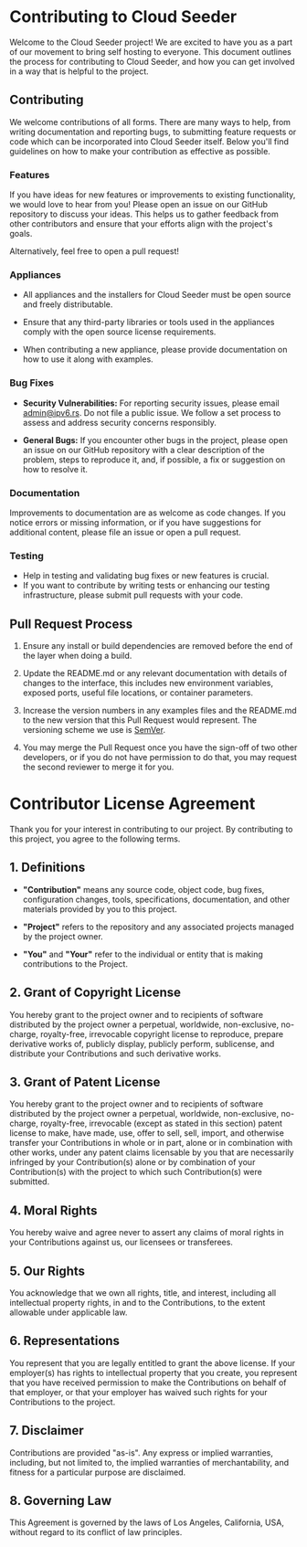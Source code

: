 # Contributing to Cloud Seeder

Welcome to the Cloud Seeder project! We are excited to have you as a part of our movement to bring self hosting to everyone. This document outlines the process for contributing to Cloud Seeder, and how you can get involved in a way that is helpful to the project.


## Contributing

We welcome contributions of all forms. There are many ways to help, from writing documentation and reporting bugs, to submitting feature requests or code which can be incorporated into Cloud Seeder itself. Below you'll find guidelines on how to make your contribution as effective as possible.


### Features

If you have ideas for new features or improvements to existing functionality, we would love to hear from you! Please open an issue on our GitHub repository to discuss your ideas. This helps us to gather feedback from other contributors and ensure that your efforts align with the project's goals.

Alternatively, feel free to open a pull request!


### Appliances


- All appliances and the installers for Cloud Seeder must be open source and freely distributable.

- Ensure that any third-party libraries or tools used in the appliances comply with the open source license requirements.

- When contributing a new appliance, please provide documentation on how to use it along with examples.


### Bug Fixes


- **Security Vulnerabilities:** For reporting security issues, please email admin@ipv6.rs. Do not file a public issue. We follow a set process to assess and address security concerns responsibly.

- **General Bugs:** If you encounter other bugs in the project, please open an issue on our GitHub repository with a clear description of the problem, steps to reproduce it, and, if possible, a fix or suggestion on how to resolve it.

### Documentation

Improvements to documentation are as welcome as code changes. If you notice errors or missing information, or if you have suggestions for additional content, please file an issue or open a pull request.

### Testing

- Help in testing and validating bug fixes or new features is crucial.
- If you want to contribute by writing tests or enhancing our testing infrastructure, please submit pull requests with your code.

## Pull Request Process

1. Ensure any install or build dependencies are removed before the end of the layer when doing a build.

2. Update the README.md or any relevant documentation with details of changes to the interface, this includes new environment variables, exposed ports, useful file locations, or container parameters.

3. Increase the version numbers in any examples files and the README.md to the new version that this Pull Request would represent. The versioning scheme we use is [SemVer](http://semver.org/).

4. You may merge the Pull Request once you have the sign-off of two other developers, or if you do not have permission to do that, you may request the second reviewer to merge it for you.


# Contributor License Agreement

Thank you for your interest in contributing to our project. By contributing to this project, you agree to the following terms.

## 1. Definitions
- **"Contribution"** means any source code, object code, bug fixes, configuration changes, tools, specifications, documentation, and other materials provided by you to this project.

- **"Project"** refers to the repository and any associated projects managed by the project owner.

- **"You"** and **"Your"** refer to the individual or entity that is making contributions to the Project.

## 2. Grant of Copyright License
You hereby grant to the project owner and to recipients of software distributed by the project owner a perpetual, worldwide, non-exclusive, no-charge, royalty-free, irrevocable copyright license to reproduce, prepare derivative works of, publicly display, publicly perform, sublicense, and distribute your Contributions and such derivative works.

## 3. Grant of Patent License
You hereby grant to the project owner and to recipients of software distributed by the project owner a perpetual, worldwide, non-exclusive, no-charge, royalty-free, irrevocable (except as stated in this section) patent license to make, have made, use, offer to sell, sell, import, and otherwise transfer your Contributions in whole or in part, alone or in combination with other works, under any patent claims licensable by you that are necessarily infringed by your Contribution(s) alone or by combination of your Contribution(s) with the project to which such Contribution(s) were submitted.

## 4. Moral Rights
You hereby waive and agree never to assert any claims of moral rights in your Contributions against us, our licensees or transferees.

## 5. Our Rights
You acknowledge that we own all rights, title, and interest, including all intellectual property rights, in and to the Contributions, to the extent allowable under applicable law.

## 6. Representations
You represent that you are legally entitled to grant the above license. If your employer(s) has rights to intellectual property that you create, you represent that you have received permission to make the Contributions on behalf of that employer, or that your employer has waived such rights for your Contributions to the project.

## 7. Disclaimer
Contributions are provided "as-is". Any express or implied warranties, including, but not limited to, the implied warranties of merchantability, and fitness for a particular purpose are disclaimed.

## 8. Governing Law
This Agreement is governed by the laws of Los Angeles, California, USA, without regard to its conflict of law principles.


